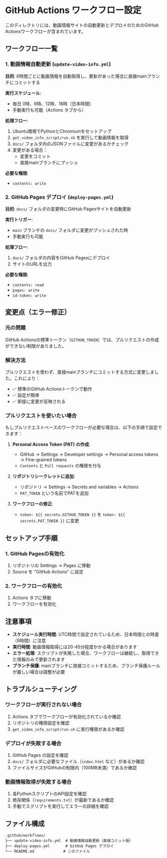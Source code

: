 # GitHub Actions ワークフロー設定

このディレクトリには、動画情報サイトの自動更新とデプロイのためのGitHub Actionsワークフローが含まれています。

## ワークフロー一覧

### 1. 動画情報自動更新 (`update-video-info.yml`)

**目的**: 6時間ごとに動画情報を自動取得し、更新があった場合に直接mainブランチにコミットする

**実行スケジュール**:
- 毎日 0時、6時、12時、18時（日本時間）
- 手動実行も可能（Actions タブから）

**処理フロー**:
1. Ubuntu環境でPythonとChromiumをセットアップ
2. `get_video_info_script/run.sh` を実行して動画情報を取得
3. `docs/` フォルダ内のJSONファイルに変更があるかチェック
4. 変更がある場合：
   - 変更をコミット
   - 直接mainブランチにプッシュ

**必要な権限**: 
- `contents: write`

### 2. GitHub Pages デプロイ (`deploy-pages.yml`)

**目的**: `docs/` フォルダの変更時にGitHub Pagesサイトを自動更新

**実行トリガー**:
- `main` ブランチの `docs/` フォルダに変更がプッシュされた時
- 手動実行も可能

**処理フロー**:
1. `docs/` フォルダの内容をGitHub Pagesにデプロイ
2. サイトのURLを出力

**必要な権限**:
- `contents: read`
- `pages: write`
- `id-token: write`

## 変更点（エラー修正）

### 元の問題
GitHub Actionsの標準トークン（`GITHUB_TOKEN`）では、プルリクエストの作成ができない制限がありました。

### 解決方法
プルリクエストを使わず、直接mainブランチにコミットする方式に変更しました。これにより：
- ✅ 標準のGitHub Actionsトークンで動作
- ✅ 設定が簡単
- ✅ 即座に変更が反映される

### プルリクエストを使いたい場合
もしプルリクエストベースのワークフローが必要な場合は、以下の手順で設定できます：

1. **Personal Access Token (PAT) の作成**:
   - GitHub → Settings → Developer settings → Personal access tokens → Fine-grained tokens
   - `Contents` と `Pull requests` の権限を付与

2. **リポジトリシークレットに追加**:
   - リポジトリ → Settings → Secrets and variables → Actions
   - `PAT_TOKEN` という名前でPATを追加

3. **ワークフローの修正**:
   - `token: ${{ secrets.GITHUB_TOKEN }}` を `token: ${{ secrets.PAT_TOKEN }}` に変更

## セットアップ手順

### 1. GitHub Pagesの有効化

1. リポジトリの Settings → Pages に移動
2. Source を "GitHub Actions" に設定

### 2. ワークフローの有効化

1. Actions タブに移動
2. ワークフローを有効化

## 注意事項

- **スケジュール実行時間**: UTC時間で設定されているため、日本時間との時差（9時間）に注意
- **実行時間**: 動画情報取得には20-45分程度かかる場合があります
- **エラー処理**: スクリプトが失敗した場合、ワークフローは継続し、取得できた情報のみで更新されます
- **ブランチ保護**: mainブランチに直接コミットするため、ブランチ保護ルールが厳しい場合は調整が必要

## トラブルシューティング

### ワークフローが実行されない場合

1. Actions タブでワークフローが有効化されているか確認
2. リポジトリの権限設定を確認
3. `get_video_info_script/run.sh` に実行権限があるか確認

### デプロイが失敗する場合

1. GitHub Pages の設定を確認
2. `docs/` フォルダに必要なファイル（`index.html` など）があるか確認
3. ファイルサイズがGitHubの制限内（100MB未満）であるか確認

### 動画情報取得が失敗する場合

1. 各PythonスクリプトのAPI設定を確認
2. 依存関係（`requirements.txt`）が最新であるか確認
3. 手動でスクリプトを実行してエラーの詳細を確認

## ファイル構成

```
.github/workflows/
├── update-video-info.yml  # 動画情報自動更新（直接コミット版）
├── deploy-pages.yml       # GitHub Pages デプロイ
└── README.md             # このファイル
```
